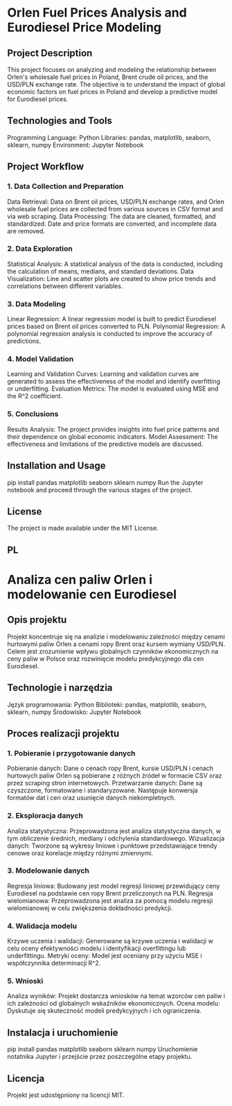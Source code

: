 # Orlen Fuel Prices Analysis and Eurodiesel Price Modeling
## Project Description
This project focuses on analyzing and modeling the relationship between Orlen's wholesale fuel prices in Poland, Brent crude oil prices, and the USD/PLN exchange rate. The objective is to understand the impact of global economic factors on fuel prices in Poland and develop a predictive model for Eurodiesel prices.

## Technologies and Tools
Programming Language: Python
Libraries: pandas, matplotlib, seaborn, sklearn, numpy
Environment: Jupyter Notebook

## Project Workflow
### 1. Data Collection and Preparation
Data Retrieval: Data on Brent oil prices, USD/PLN exchange rates, and Orlen wholesale fuel prices are collected from various sources in CSV format and via web scraping.
Data Processing: The data are cleaned, formatted, and standardized. Date and price formats are converted, and incomplete data are removed.
### 2. Data Exploration
Statistical Analysis: A statistical analysis of the data is conducted, including the calculation of means, medians, and standard deviations.
Data Visualization: Line and scatter plots are created to show price trends and correlations between different variables.
### 3. Data Modeling
Linear Regression: A linear regression model is built to predict Eurodiesel prices based on Brent oil prices converted to PLN.
Polynomial Regression: A polynomial regression analysis is conducted to improve the accuracy of predictions.
### 4. Model Validation
Learning and Validation Curves: Learning and validation curves are generated to assess the effectiveness of the model and identify overfitting or underfitting.
Evaluation Metrics: The model is evaluated using MSE and the R^2 coefficient.
### 5. Conclusions
Results Analysis: The project provides insights into fuel price patterns and their dependence on global economic indicators.
Model Assessment: The effectiveness and limitations of the predictive models are discussed.

## Installation and Usage

pip install pandas matplotlib seaborn sklearn numpy
Run the Jupyter notebook and proceed through the various stages of the project.

## License
The project is made available under the MIT License.

## PL
# Analiza cen paliw Orlen i modelowanie cen Eurodiesel
## Opis projektu
Projekt koncentruje się na analizie i modelowaniu zależności między cenami hurtowymi paliw Orlen a cenami ropy Brent oraz kursem wymiany USD/PLN. Celem jest zrozumienie wpływu globalnych czynników ekonomicznych na ceny paliw w Polsce oraz rozwinięcie modelu predykcyjnego dla cen Eurodiesel.

## Technologie i narzędzia
Język programowania: Python
Biblioteki: pandas, matplotlib, seaborn, sklearn, numpy
Środowisko: Jupyter Notebook

## Proces realizacji projektu
### 1. Pobieranie i przygotowanie danych
Pobieranie danych: Dane o cenach ropy Brent, kursie USD/PLN i cenach hurtowych paliw Orlen są pobierane z różnych źródeł w formacie CSV oraz przez scraping stron internetowych.
Przetwarzanie danych: Dane są czyszczone, formatowane i standaryzowane. Następuje konwersja formatów dat i cen oraz usunięcie danych niekompletnych.
### 2. Eksploracja danych
Analiza statystyczna: Przeprowadzona jest analiza statystyczna danych, w tym obliczenie średnich, mediany i odchylenia standardowego.
Wizualizacja danych: Tworzone są wykresy liniowe i punktowe przedstawiające trendy cenowe oraz korelacje między różnymi zmiennymi.
### 3. Modelowanie danych
Regresja liniowa: Budowany jest model regresji liniowej przewidujący ceny Eurodiesel na podstawie cen ropy Brent przeliczonych na PLN.
Regresja wielomianowa: Przeprowadzona jest analiza za pomocą modelu regresji wielomianowej w celu zwiększenia dokładności predykcji.
### 4. Walidacja modelu
Krzywe uczenia i walidacji: Generowane są krzywe uczenia i walidacji w celu oceny efektywności modelu i identyfikacji overfittingu lub underfittingu.
Metryki oceny: Model jest oceniany przy użyciu MSE i współczynnika determinacji R^2.
### 5. Wnioski
Analiza wyników: Projekt dostarcza wniosków na temat wzorców cen paliw i ich zależności od globalnych wskaźników ekonomicznych.
Ocena modelu: Dyskutuje się skuteczność modeli predykcyjnych i ich ograniczenia.

## Instalacja i uruchomienie

pip install pandas matplotlib seaborn sklearn numpy
Uruchomienie notatnika Jupyter i przejście przez poszczególne etapy projektu.

## Licencja
Projekt jest udostępniony na licencji MIT.